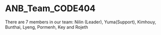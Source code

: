# ANB_Team_CODE404
There are 7 members in our team: Nilin (Leader), Yuma(Support), Kimhouy, Bunthai, Lyeng, Pormenh, Key and Rojeth
